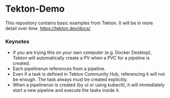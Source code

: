 # Tekton-Demo

This repository contains basic examples from Tekton. It will be in more detail over time.
https://tekton.dev/docs/

### Keynotes
- If you are trying this on your own computer (e.g. Docker Desktop), Tekton will automatically create a PV when a PVC for a pipeline is created.
- Each pipelinerun references from a pipeline.
- Even if a task is defined in Tekton Community Hub, referencing it will not be enough. The task always must be created explicitly.
- When a pipelinerun is created (by ui or using kubectl), it will immediately start a new pipeline and execute the tasks inside it.
